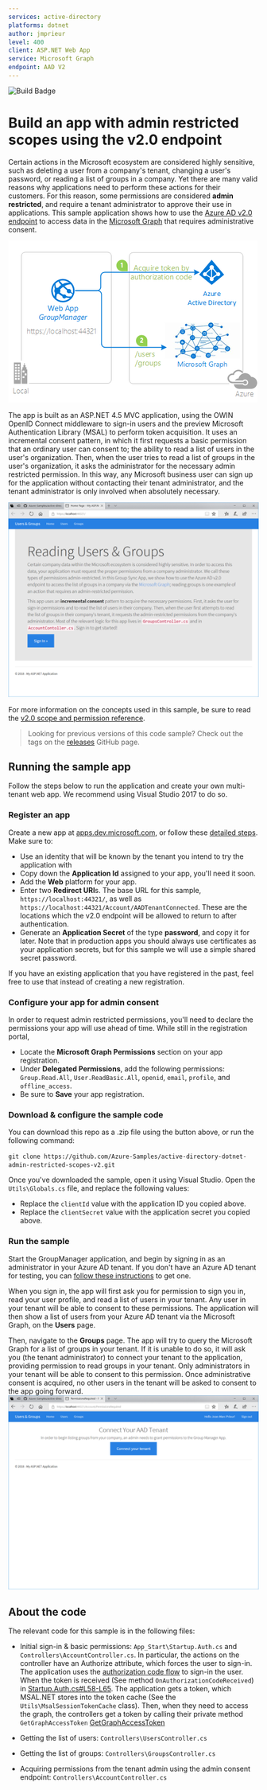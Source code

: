 ```yaml
---
services: active-directory
platforms: dotnet
author: jmprieur
level: 400 
client: ASP.NET Web App
service: Microsoft Graph 
endpoint: AAD V2 
---
```

![Build Badge](https://identitydivision.visualstudio.com/_apis/public/build/definitions/a7934fdd-dcde-4492-a406-7fad6ac00e17/51/badge)

# Build an app with admin restricted scopes using the v2.0 endpoint
Certain actions in the Microsoft ecosystem are considered highly sensitive, such as deleting a user from a company's tenant, changing a user's password, or reading a list of groups in a company.  Yet there are many valid reasons why applications need to perform these actions for their customers.  For this reason, some permissions are considered **admin restricted**, and require a tenant administrator to approve their use in applications.  This sample application shows how to use the [Azure AD v2.0 endpoint](http://aka.ms/aadv2) to access data in the [Microsoft Graph](https://graph.microsoft.io) that requires administrative consent.

![](ReadmeFiles/Topology.png)

The app is built as an ASP.NET 4.5 MVC application, using the OWIN OpenID Connect middleware to sign-in users and the preview Microsoft Authentication Library (MSAL) to perform token acquisition.  It uses an incremental consent pattern, in which it first requests a basic permission that an ordinary user can consent to; the ability to read a list of users in the user's organization.  Then, when the user tries to read a list of groups in the user's organization, it asks the administrator for the necessary admin restricted permission.  In this way, any Microsoft business user can sign up for the application without contacting their tenant administrator, and the tenant administrator is only involved when absolutely necessary.

![](ReadmeFiles/overview.png)

For more information on the concepts used in this sample, be sure to read the [v2.0 scope and permission reference](https://azure.microsoft.com/documentation/articles/active-directory-v2-scopes).

> Looking for previous versions of this code sample? Check out the tags on the [releases](../../releases) GitHub page.

## Running the sample app
Follow the steps below to run the application and create your own multi-tenant web app.  We recommend using Visual Studio 2017 to do so.

### Register an app
Create a new app at [apps.dev.microsoft.com](https://apps.dev.microsoft.com), or follow these [detailed steps](https://docs.microsoft.com/en-us/azure/active-directory/develop/active-directory-v2-app-registration).  Make sure to:
- Use an identity that will be known by the tenant you intend to try the application with
- Copy down the **Application Id** assigned to your app, you'll need it soon.
- Add the **Web** platform for your app.
- Enter two **Redirect URI**s. The base URL for this sample, `https://localhost:44321/`, as well as `https://localhost:44321/Account/AADTenantConnected`.  These are the locations which the v2.0 endpoint will be allowed to return to after authentication.
- Generate an **Application Secret** of the type **password**, and copy it for later.  Note that in production apps you should always use certificates as your application secrets, but for this sample we will use a simple shared secret password.

If you have an existing application that you have registered in the past, feel free to use that instead of creating a new registration.

### Configure your app for admin consent
In order to request admin restricted permissions, you'll need to declare the permissions your app will use ahead of time.  While still in the registration portal,

- Locate the **Microsoft Graph Permissions** section on your app registration.
- Under **Delegated Permissions**, add the following permissions: `Group.Read.All`, `User.ReadBasic.All`, `openid`, `email`, `profile`, and `offline_access`.
- Be sure to **Save** your app registration.

### Download & configure the sample code
You can download this repo as a .zip file using the button above, or run the following command:

`git clone https://github.com/Azure-Samples/active-directory-dotnet-admin-restricted-scopes-v2.git`

Once you've downloaded the sample, open it using Visual Studio.  Open the `Utils\Globals.cs` file, and replace the following values:

- Replace the `clientId` value with the application ID you copied above.
- Replace the `clientSecret` value with the application secret you copied above.

### Run the sample
Start the GroupManager application, and begin by signing in as an administrator in your Azure AD tenant.  If you don't have an Azure AD tenant for testing, you can [follow these instructions](https://azure.microsoft.com/documentation/articles/active-directory-howto-tenant/) to get one.

When you sign in, the app will first ask you for permission to sign you in, read your user profile, and read a list of users in your tenant.  Any user in your tenant will be able to consent to these permissions.  The application will then show a list of users from your Azure AD tenant via the Microsoft Graph, on the **Users** page.

Then, navigate to the **Groups** page.  The app will try to query the Microsoft Graph for a list of groups in your tenant. If it is unable to do so, it will ask you (the tenant administrator) to connect your tenant to the application, providing permission to read groups in your tenant.  Only administrators in your tenant will be able to consent to this permission.  Once administrative consent is acquired, no other users in the tenant will be asked to consent to the app going forward.
![](ReadmeFiles/AdminConsentRequired.png)


## About the code
The relevant code for this sample is in the following files:
- Initial sign-in & basic permissions: `App_Start\Startup.Auth.cs` and `Controllers\AccountController.cs`. In particular, the actions on the controller have an Authorize attribute, which forces the user to sign-in. The application uses the [authorization code flow](https://github.com/AzureAD/microsoft-authentication-library-for-dotnet/wiki/Acquiring-tokens-with-authorization-codes-on-web-apps) to sign-in the user. When the token is received (See method `OnAuthorizationCodeReceived`) in [Startup.Auth.cs#L58-L65](https://github.com/Azure-Samples/active-directory-dotnet-admin-restricted-scopes-v2/blob/master/GroupManager/App_Start/Startup.Auth.cs#L58-L65).
The application gets a token, which MSAL.NET stores into the token cache (See the `Utils\MsalSessionTokenCache` class). Then, when they need to access the graph, the controllers  get a token by calling their private method `GetGraphAccessToken`
[GetGraphAccessToken](https://github.com/Azure-Samples/active-directory-dotnet-admin-restricted-scopes-v2/blob/master/GroupManager/Controllers/UsersController.cs#L67-L73)

-  Getting the list of users: `Controllers\UsersController.cs`
- Getting the list of groups: `Controllers\GroupsController.cs`
- Acquiring permissions from the tenant admin using the admin consent endpoint: `Controllers\AccountController.cs`
